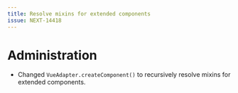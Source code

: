 ```yaml
---
title: Resolve mixins for extended components
issue: NEXT-14418
---
```

# Administration
* Changed `VueAdapter.createComponent()` to recursively resolve mixins for extended components.
